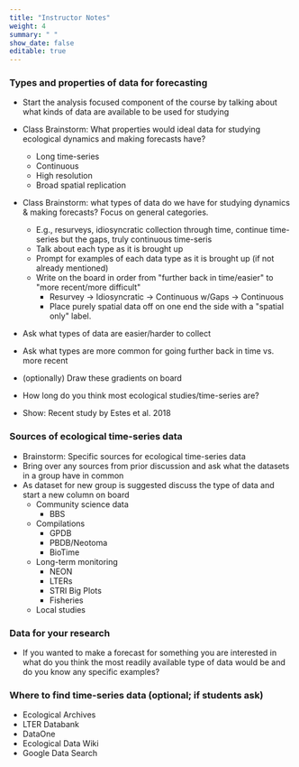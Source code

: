 ```yaml
---
title: "Instructor Notes"
weight: 4
summary: " "
show_date: false
editable: true
---
```


### Types and properties of data for forecasting

* Start the analysis focused component of the course by talking about what kinds of data are available to be used for studying 
* Class Brainstorm: What properties would ideal data for studying ecological dynamics and making forecasts have?
    * Long time-series
    * Continuous
    * High resolution
    * Broad spatial replication
* Class Brainstorm: what types of data do we have for studying dynamics & making forecasts? Focus on general categories.
    * E.g., resurveys, idiosyncratic collection through time, continue time-series but the gaps, truly continuous time-seris
    * Talk about each type as it is brought up
    * Prompt for examples of each data type as it is brought up (if not already mentioned)
    * Write on the board in order from "further back in time/easier" to "more recent/more difficult"
        * Resurvey -> Idiosyncratic -> Continuous w/Gaps -> Continuous
        * Place purely spatial data off on one end the side with a "spatial only" label.
  
* Ask what types of data are easier/harder to collect
* Ask what types are more common for going further back in time vs. more recent
* (optionally) Draw these gradients on board

* How long do you think most ecological studies/time-series are?
* Show: Recent study by Estes et al. 2018

### Sources of ecological time-series data

* Brainstorm: Specific sources for ecological time-series data
* Bring over any sources from prior discussion and ask what the datasets in a group have in common
* As dataset for new group is suggested discuss the type of data and start a new column on board
    * Community science data
        * BBS
    * Compilations
        * GPDB
        * PBDB/Neotoma
        * BioTime
    * Long-term monitoring
        * NEON
        * LTERs
        * STRI Big Plots
        * Fisheries
    * Local studies

### Data for your research

* If you wanted to make a forecast for something you are interested in what do you think the most readily available type of data would be and do you know any specific examples?

### Where to find time-series data (optional; if students ask)

* Ecological Archives
* LTER Databank
* DataOne
* Ecological Data Wiki
* Google Data Search
